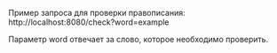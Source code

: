Пример запроса для проверки правописания:
http://localhost:8080/check?word=example

Параметр word отвечает за слово, которое необходимо проверить.

